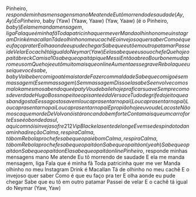 Pinheiro$, responde minhas mensagens mano
Me atende
Eu tô morrendo de saudade
(Ay, Ay)
É o Pinheiro$, baby
(Yaw)
(Yaaw, Yaaw)
(Yaw, Yaaw)
(é o Pinheiro$, baby)
E ela me manda mensagem, liga
Fala que é minha fã
Toda patricinha quer me ver
Manda olhinho no meu instagram
Drink é macallan
Tá de olhinho no meu cachê
E o invejoso quer saber
Como é que eu faço pra ter
E olha aonde eu pude chegar
Sabe que eu tô em outro patamar
Passei de Velar
E o cachê tá igual do Neymar
(Yaw)
E ela sabe que eu sou o chefe
Que hoje o pai tá breck
Camisa 10 sabe que o pai tá pique Messi
Então abre o Bourbon e muda pro meu som
Que hoje eu tô muito mais que online
Aumenta esse grave
Rebola que eu sei que você sabe, baby
Vai beber comigo até mais tarde
Fazer com maldade
Sabe que comigo é sem massagem
(É sem massagem)
Sem massagem
Disso ela sabe
Se envolve com os maloka mesmo sabendo que é paty
Vou de baile hoje pra ficar suave
Sempre com os de verdade
Hugo Boss no peito e o pisante é da Versace
Tudo de grife do jeito que as band gosta
E essa gostosa vem louca pra sentar no pai
(Louca pra sentar no pai)
Louca pra sentar no pai
Louca pra sentar no pai
E pro pião hoje eu vou de Lacoste
Não mosca que morde
De Volvo nóis tá roncando bem forte
Conta mais que um carro forte
Esse é o bonde da sul, aqui com nóis inveja sofre
212 Vip Black ela sente de longe
E vem se despindo toda na minha direção
Calma, respira
Calma, tá bom
Rebola pro chefe sabe que o pai é bom
Calma, respira
Calma, tá bom
Rebola pro chefe sabe que o pai tá on
Sabe que o pai tá on (yeah)
Sabe que o pai tá on
Sabe que o pai tá on
Ela sabe que o pai tá online
Pinheiro$, responde minhas mensagens mano
Me atende
Eu tô morrendo de saudade
E ela me manda mensagem, liga
Fala que é minha fã
Toda patricinha quer me ver
Manda olhinho no meu Instagram
Drink é Macallan
Tá de olhinho no meu cachê
E o invejoso quer saber
Como é que eu faço pra ter
E olha aonde eu pude chegar
Sabe que eu tô em outro patamar
Passei de velar
E o cachê tá igual do Neymar
(Yaw, Yaw)